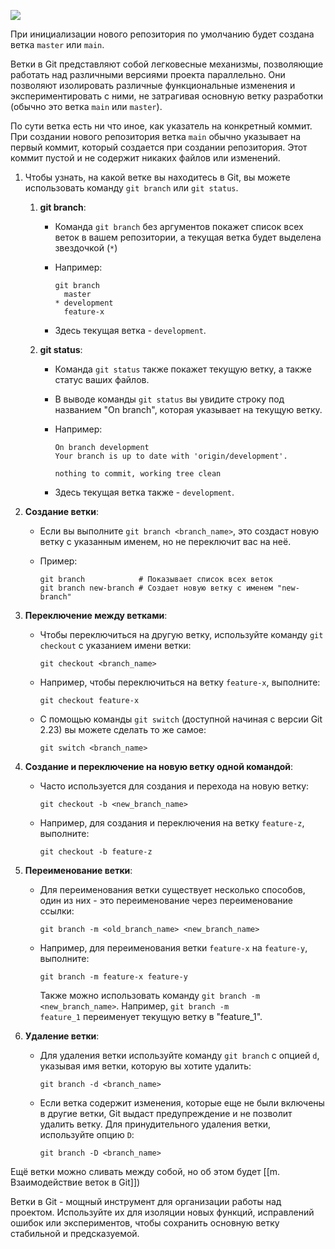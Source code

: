 [![](https://the-turing-way.netlify.app/_images/sub-branch.png)](https://the-turing-way.netlify.app/_images/sub-branch.png)

При инициализации нового репозитория по умолчанию будет создана ветка `master` или `main`.

Ветки в Git представляют собой легковесные механизмы, позволяющие работать над различными версиями проекта параллельно. Они позволяют изолировать различные функциональные изменения и экспериментировать с ними, не затрагивая основную ветку разработки (обычно это ветка `main` или `master`).

По сути ветка есть ни что иное, как указатель на конкретный коммит. При создании нового репозитория ветка `main` обычно указывает на первый коммит, который создается при создании репозитория. Этот коммит пустой и не содержит никаких файлов или изменений.

1. Чтобы узнать, на какой ветке вы находитесь в Git, вы можете использовать команду `git branch` или `git status`.
    1. **git branch**:
        - Команда `git branch` без аргументов покажет список всех веток в вашем репозитории, а текущая ветка будет выделена звездочкой (`*`)
        - Например:
            
            ```Shell
            git branch
              master
            * development
              feature-x
            ```
            
        - Здесь текущая ветка - `development`.
    2. **git status**:
        - Команда `git status` также покажет текущую ветку, а также статус ваших файлов.
        - В выводе команды `git status` вы увидите строку под названием "On branch", которая указывает на текущую ветку.
        - Например:
            
            ```Shell
            On branch development
            Your branch is up to date with 'origin/development'.
            
            nothing to commit, working tree clean
            ```
            
        - Здесь текущая ветка также - `development`.
2. **Создание ветки**:
    - Если вы выполните `git branch <branch_name>`, это создаст новую ветку с указанным именем, но не переключит вас на неё.
    - Пример:
        
        ```Shell
        git branch            # Показывает список всех веток
        git branch new-branch # Создает новую ветку с именем "new-branch"
        ```
        
3. **Переключение между ветками**:
    - Чтобы переключиться на другую ветку, используйте команду `git checkout` с указанием имени ветки:
        
        ```Shell
        git checkout <branch_name>
        ```
        
    - Например, чтобы переключиться на ветку `feature-x`, выполните:
        
        ```Shell
        git checkout feature-x
        ```
        
    - С помощью команды `git switch` (доступной начиная с версии Git 2.23) вы можете сделать то же самое:
        
        ```Shell
        git switch <branch_name>
        ```
        
4. **Создание и переключение на новую ветку одной командой**:
    - Часто используется для создания и перехода на новую ветку:
        
        ```Shell
        git checkout -b <new_branch_name>
        ```
        
    - Например, для создания и переключения на ветку `feature-z`, выполните:
        
        ```Shell
        git checkout -b feature-z
        ```
        
5. **Переименование ветки**:
    - Для переименования ветки существует несколько способов, один из них - это переименование через переименование ссылки:
        
        ```Shell
        git branch -m <old_branch_name> <new_branch_name>
        ```
        
    - Например, для переименования ветки `feature-x` на `feature-y`, выполните:
        
        ```Shell
        git branch -m feature-x feature-y
        ```
        
        Также можно использовать команду `git branch -m <new_branch_name>`. Например, `git branch -m feature_1` переименует текущую ветку в "feature_1".
        
6. **Удаление ветки**:
    - Для удаления ветки используйте команду `git branch` с опцией `d`, указывая имя ветки, которую вы хотите удалить:
        
        ```Shell
        git branch -d <branch_name>
        ```
        
    - Если ветка содержит изменения, которые еще не были включены в другие ветки, Git выдаст предупреждение и не позволит удалить ветку. Для принудительного удаления ветки, используйте опцию `D`:
        
        ```Shell
        git branch -D <branch_name>
        ```
        

Ещё ветки можно сливать между собой, но об этом будет [[m. Взаимодействие веток в Git]])

Ветки в Git - мощный инструмент для организации работы над проектом. Используйте их для изоляции новых функций, исправлений ошибок или экспериментов, чтобы сохранить основную ветку стабильной и предсказуемой.
<div class="page-break" style="page-break-before: always;"></div>
